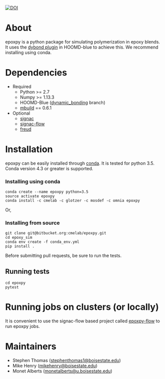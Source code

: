 [![DOI](https://zenodo.org/badge/106355819.svg)](https://zenodo.org/badge/latestdoi/106355819)
# About #
epoxpy is a python package for simulating polymerization in epoxy blends. It uses the [dybond plugin](https://bitbucket.org/cmelab/hoomd_blue) in HOOMD-blue to achieve this. We recommend installing using conda.

# Dependencies
* Required
	* Python >= 2.7
	* Numpy  >= 1.13.3
	* HOOMD-Blue ([dynamic_bonding](https://bitbucket.org/cmelab/hoomd_blue) branch)
	* [mbuild](http://mosdef-hub.github.io/mbuild/) == 0.6.1 
* Optional
	* [signac](http://signac.readthedocs.io/en/latest/)
	* [signac-flow](https://signac-flow.readthedocs.io/en/latest/)
	* [freud](http://glotzerlab.engin.umich.edu/freud/)
	
# Installation

epoxpy can be easily installed through [conda](https://conda.io/docs/install/quick.html#miniconda-quick-install-requirements). It is tested for python 3.5.
Conda version 4.3 or greater is supported.
### Installing using conda

```
conda create --name epoxpy python=3.5
source activate epoxpy
conda install -c cmelab -c glotzer -c mosdef -c omnia epoxpy
```

Or,

### Installing from source

```
git clone git@bitbucket.org:cmelab/epoxpy.git
cd epoxy_sim
conda env create -f conda_env.yml
pip install .
```

Before submitting pull requests, be sure to run the tests.
## Running tests
```
cd epoxpy
pytest
```

# Running jobs on clusters (or locally)

It is convenient to use the signac-flow based project called [epoxpy-flow](https://bitbucket.org/cmelab/epoxpy-flow) to run epoxpy jobs. 

# Maintainers

* Stephen Thomas (stephenthomas1@boisestate.edu)
* Mike Henry (mikehenry@boisestate.edu)
* Monet Alberts (monetalberts@u.boisestate.edu)
